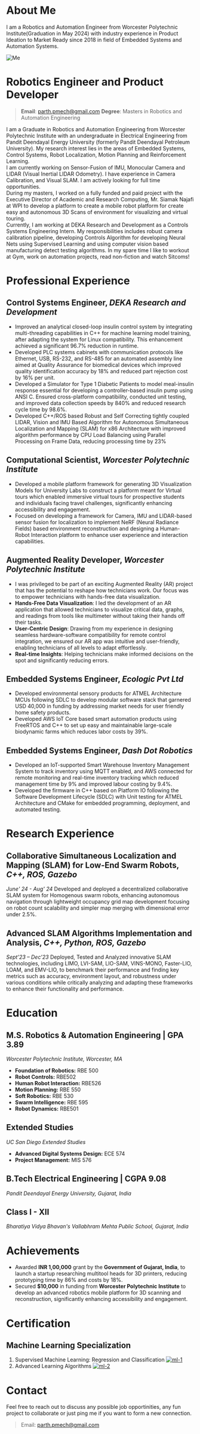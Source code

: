 # About Me
I am a Robotics and Automation Engineer from Worcester Polytechnic Institute(Graduation in May 2024) with industry experience in Product Ideation to Market Ready since 2018 in field of Embedded Systems and Automation Systems.

![Me](../assets/profile.jpg)

# Robotics Engineer and Product Developer

> **Email**: [parth.pmech@gmail.com](mailto:parth.pmech@gmail.com)
> **Degree**: Masters in Robotics and Automation Engineering

I am a Graduate in Robotics and Automation Engineering from Worcester Polytechnic Institute with an undergraduate in Electrical Engineering from Pandit Deendayal Energy University (formerly Pandit Deendayal Petroleum University). My research interest lies in the areas of Embedded Systems, Control Systems, Robot Localization, Motion Planning and Reinforcement Learning.  
I am currently working on Sensor-Fusion of IMU, Monocular Camera and LIDAR (Visual Inertial LIDAR Odometry). I have experience in Camera Calibration, and Visual SLAM. I am actively looking for full time opportunities.  
During my masters, I worked on a fully funded and paid project with the Executive Director of Academic and Research Computing, Mr. Siamak Najafi at WPI to develop a platform to create a mobile robot platform for create easy and autonomous 3D Scans of environment for visualizing and virtual touring.  
Currently, I am working at DEKA Research and Development as a Controls Systems Engineering Intern. My responsibilities includes robust camera calibration pipeline, developing Controls Algorithm for developing Neural Nets using Supervised Learning and using computer vision based manufacturing detect testing algorithms. In my spare time I like to workout at Gym, work on automation projects, read non-fiction and watch Sitcoms!

# Professional Experience
## Control Systems Engineer, *DEKA Research and Development*
- Improved an analytical closed-loop insulin control system by integrating multi-threading capabilities in C++ for machine learning model training, after adapting the system for Linux compatibility. This enhancement achieved a significant 96.7% reduction in runtime.
- Developed PLC systems cabinets with communication protocols like Ethernet, USB, RS-232, and RS-485 for an automated assembly line aimed at Quality Assurance for biomedical devices which improved quality identification accuracy by 18% and reduced part rejection cost by 16% per unit.
- Developed a Simulator for Type 1 Diabetic Patients to model meal-insulin response essential for developing a controller-based insulin pump using ANSI C. Ensured cross-platform compatibility, conducted unit testing, and improved data collection speeds by 840% and reduced research cycle time by 98.6%.
- Developed C++/ROS based Robust and Self Correcting tightly coupled LIDAR, Vision and IMU Based Algorithm for Autonomous Simultaneous Localization and Mapping (SLAM) for x86 Architecture with improved algorithm performance by CPU Load Balancing using Parallel Processing on Frame Data, reducing processing time by 23%
## Computational Scientist, *Worcester Polytechnic Institute*
- Developed a mobile platform framework for generating 3D Visualization Models for University Labs to construct a platform meant for Virtual tours which enabled immersive virtual tours for prospective students and individuals facing travel challenges, significantly enhancing accessibility and engagement.
- Focused on developing a framework for Camera, IMU and LIDAR-based sensor fusion for localization to implement NeRF (Neural Radiance Fields) based environment reconstruction and designing a Human-Robot Interaction platform to enhance user experience and interaction capabilities.
## Augmented Reality Developer, *Worcester Polytechnic Institute*
- I was privileged to be part of an exciting Augmented Reality (AR) project that has the potential to reshape how technicians work. Our focus was to empower technicians with hands-free data visualization.
- **Hands-Free Data Visualization**: I led the development of an AR application that allowed technicians to visualize critical data, graphs, and readings from tools like multimeter without taking their hands off their tasks.
- **User-Centric Design**: Drawing from my experience in designing seamless hardware-software compatibility for remote control integration, we ensured our AR app was intuitive and user-friendly, enabling technicians of all levels to adapt effortlessly.
- **Real-time Insights**: Helping technicians make informed decisions on the spot and significantly reducing errors.
## Embedded Systems Engineer, *Ecologic Pvt Ltd*
- Developed environmental sensory products for ATMEL Architecture MCUs following SDLC to develop modular software stack that garnered USD 40,000 in funding by addressing market needs for user friendly home safety products.
- Developed AWS IoT Core based smart automation products using FreeRTOS and C++ to set up easy and maintainable large-scale biodynamic farms which reduces labor costs by 39%.
## Embedded Systems Engineer, *Dash Dot Robotics*
- Developed an IoT-supported Smart Warehouse Inventory Management System to track inventory using MQTT enabled, and AWS connected for remote monitoring and real-time inventory tracking which reduced management time by 9% and improved labour costing by 9.4%.
- Developed the firmware in C++ based on Platform IO following the Software Development Lifecycle (SDLC) with Unit testing for ATMEL Architecture and CMake for embedded programming, deployment, and automated testing.

# Research Experience

## Collaborative Simultaneous Localization and Mapping (SLAM) for Low-End Swarm Robots, *C++, ROS, Gazebo*
*June' 24 - Aug' 24*
Developed and deployed a decentralized collaborative SLAM system for Homogenous swarm robots, enhancing autonomous navigation through lightweight occupancy grid map development focusing on robot count scalability and simpler map merging with dimensional error under 2.5%.

## Advanced SLAM Algorithms Implementation and Analysis, *C++, Python, ROS, Gazebo* 
*Sept’23 – Dec’23*
Deployed, Tested and Analyzed innovative SLAM technologies, including LIMO, LVI-SAM, LIO-SAM, VINS-MONO, Faster-LIO, LOAM, and EMV-LIO, to benchmark their performance and finding key metrics such as accuracy, environment layout, and robustness under various conditions while critically analyzing and adapting these frameworks to enhance their functionality and performance.
# Education
## M.S. Robotics & Automation Engineering | GPA 3.89
*Worcester Polytechnic Institute, Worcester, MA*
- **Foundation of Robotics:** RBE 500
- **Robot Controls:** RBE502
- **Human Robot Interaction:** RBE526
- **Motion Planning:** RBE 550
- **Soft Robotics:** RBE 530
- **Swarm Intelligence:** RBE 595
- **Robot Dynamics:** RBE501
## Extended Studies
*UC San Diego Extended Studies*
- **Advanced Digital Systems Design:** ECE 574
- **Project Management:** MIS 576
## B.Tech Electrical Engineering | CGPA 9.08
*Pandit Deendayal Energy University, Gujarat, India*
## Class I - XII
*Bharatiya Vidya Bhavan's Vallabhram Mehta Public School, Gujarat, India*

# Achievements
- Awarded **INR 1,00,000** grant by the **Government of Gujarat, India**, to launch a startup researching multitool heads for 3D printers, reducing prototyping time by 86% and costs by 18%.
- Secured **$10,000** in funding from **Worcester Polytechnic Institute** to develop an advanced robotics mobile platform for 3D scanning and reconstruction, significantly enhancing accessibility and engagement.
# Certification
## Machine Learning Specialization
1. Supervised Machine Learning: Regression and Classification
	[![ml-1](../assets/ml-1.png)](https://www.coursera.org/account/accomplishments/verify/3Y9TQTRSDWUD)
2. Advanced Learning Algorithms
	[![ml-2](../assets/ml-2.png)](https://www.coursera.org/account/accomplishments/verify/6H3T4L29269M)

# Contact
Feel free to reach out to discuss any possible job opportinities, any fun project to collaborate or just ping me if you want to form a new connection.
> Email: [parth.pmech@gmail.com](mailto:parth.pmech@gmail.com)